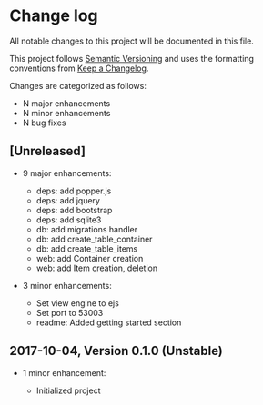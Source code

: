 # Change log

All notable changes to this project will be documented in this file.

This project follows [Semantic Versioning](http://semver.org/) and uses the formatting conventions from [Keep a Changelog](http://keepachangelog.com).

Changes are categorized as follows:

* N major enhancements
* N minor enhancements
* N bug fixes

## [Unreleased]

* 9 major enhancements:

  * deps: add popper.js
  * deps: add jquery
  * deps: add bootstrap
  * deps: add sqlite3
  * db: add migrations handler
  * db: add create_table_container
  * db: add create_table_items
  * web: add Container creation
  * web: add Item creation, deletion

* 3 minor enhancements:

  * Set view engine to ejs
  * Set port to 53003
  * readme: Added getting started section

## 2017-10-04, Version 0.1.0 (Unstable)

* 1 minor enhancement:

  * Initialized project
